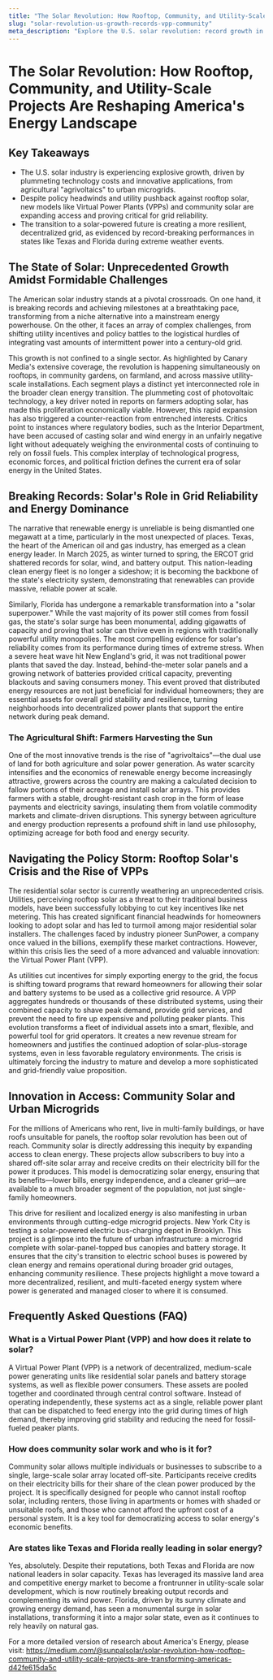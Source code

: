 ```yaml
---
title: "The Solar Revolution: How Rooftop, Community, and Utility-Scale Projects Are Reshaping America's Energy Landscape"
slug: "solar-revolution-us-growth-records-vpp-community"
meta_description: "Explore the U.S. solar revolution: record growth in Texas & Florida, the agrivoltaics boom, rooftop solar policy battles, and how VPPs & community solar are building a resilient grid."
---
```


# The Solar Revolution: How Rooftop, Community, and Utility-Scale Projects Are Reshaping America's Energy Landscape

## Key Takeaways
* The U.S. solar industry is experiencing explosive growth, driven by plummeting technology costs and innovative applications, from agricultural "agrivoltaics" to urban microgrids.
* Despite policy headwinds and utility pushback against rooftop solar, new models like Virtual Power Plants (VPPs) and community solar are expanding access and proving critical for grid reliability.
* The transition to a solar-powered future is creating a more resilient, decentralized grid, as evidenced by record-breaking performances in states like Texas and Florida during extreme weather events.

## The State of Solar: Unprecedented Growth Amidst Formidable Challenges
The American solar industry stands at a pivotal crossroads. On one hand, it is breaking records and achieving milestones at a breathtaking pace, transforming from a niche alternative into a mainstream energy powerhouse. On the other, it faces an array of complex challenges, from shifting utility incentives and policy battles to the logistical hurdles of integrating vast amounts of intermittent power into a century-old grid.

This growth is not confined to a single sector. As highlighted by Canary Media's extensive coverage, the revolution is happening simultaneously on rooftops, in community gardens, on farmland, and across massive utility-scale installations. Each segment plays a distinct yet interconnected role in the broader clean energy transition. The plummeting cost of photovoltaic technology, a key driver noted in reports on farmers adopting solar, has made this proliferation economically viable. However, this rapid expansion has also triggered a counter-reaction from entrenched interests. Critics point to instances where regulatory bodies, such as the Interior Department, have been accused of casting solar and wind energy in an unfairly negative light without adequately weighing the environmental costs of continuing to rely on fossil fuels. This complex interplay of technological progress, economic forces, and political friction defines the current era of solar energy in the United States.

## Breaking Records: Solar's Role in Grid Reliability and Energy Dominance
The narrative that renewable energy is unreliable is being dismantled one megawatt at a time, particularly in the most unexpected of places. Texas, the heart of the American oil and gas industry, has emerged as a clean energy leader. In March 2025, as winter turned to spring, the ERCOT grid shattered records for solar, wind, and battery output. This nation-leading clean energy fleet is no longer a sideshow; it is becoming the backbone of the state's electricity system, demonstrating that renewables can provide massive, reliable power at scale.

Similarly, Florida has undergone a remarkable transformation into a "solar superpower." While the vast majority of its power still comes from fossil gas, the state's solar surge has been monumental, adding gigawatts of capacity and proving that solar can thrive even in regions with traditionally powerful utility monopolies. The most compelling evidence for solar's reliability comes from its performance during times of extreme stress. When a severe heat wave hit New England's grid, it was not traditional power plants that saved the day. Instead, behind-the-meter solar panels and a growing network of batteries provided critical capacity, preventing blackouts and saving consumers money. This event proved that distributed energy resources are not just beneficial for individual homeowners; they are essential assets for overall grid stability and resilience, turning neighborhoods into decentralized power plants that support the entire network during peak demand.

### The Agricultural Shift: Farmers Harvesting the Sun
One of the most innovative trends is the rise of "agrivoltaics"—the dual use of land for both agriculture and solar power generation. As water scarcity intensifies and the economics of renewable energy become increasingly attractive, growers across the country are making a calculated decision to fallow portions of their acreage and install solar arrays. This provides farmers with a stable, drought-resistant cash crop in the form of lease payments and electricity savings, insulating them from volatile commodity markets and climate-driven disruptions. This synergy between agriculture and energy production represents a profound shift in land use philosophy, optimizing acreage for both food and energy security.

## Navigating the Policy Storm: Rooftop Solar's Crisis and the Rise of VPPs
The residential solar sector is currently weathering an unprecedented crisis. Utilities, perceiving rooftop solar as a threat to their traditional business models, have been successfully lobbying to cut key incentives like net metering. This has created significant financial headwinds for homeowners looking to adopt solar and has led to turmoil among major residential solar installers. The challenges faced by industry pioneer SunPower, a company once valued in the billions, exemplify these market contractions. However, within this crisis lies the seed of a more advanced and valuable innovation: the Virtual Power Plant (VPP).

As utilities cut incentives for simply exporting energy to the grid, the focus is shifting toward programs that reward homeowners for allowing their solar and battery systems to be used as a collective grid resource. A VPP aggregates hundreds or thousands of these distributed systems, using their combined capacity to shave peak demand, provide grid services, and prevent the need to fire up expensive and polluting peaker plants. This evolution transforms a fleet of individual assets into a smart, flexible, and powerful tool for grid operators. It creates a new revenue stream for homeowners and justifies the continued adoption of solar-plus-storage systems, even in less favorable regulatory environments. The crisis is ultimately forcing the industry to mature and develop a more sophisticated and grid-friendly value proposition.

## Innovation in Access: Community Solar and Urban Microgrids
For the millions of Americans who rent, live in multi-family buildings, or have roofs unsuitable for panels, the rooftop solar revolution has been out of reach. Community solar is directly addressing this inequity by expanding access to clean energy. These projects allow subscribers to buy into a shared off-site solar array and receive credits on their electricity bill for the power it produces. This model is democratizing solar energy, ensuring that its benefits—lower bills, energy independence, and a cleaner grid—are available to a much broader segment of the population, not just single-family homeowners.

This drive for resilient and localized energy is also manifesting in urban environments through cutting-edge microgrid projects. New York City is testing a solar-powered electric bus-charging depot in Brooklyn. This project is a glimpse into the future of urban infrastructure: a microgrid complete with solar-panel-topped bus canopies and battery storage. It ensures that the city's transition to electric school buses is powered by clean energy and remains operational during broader grid outages, enhancing community resilience. These projects highlight a move toward a more decentralized, resilient, and multi-faceted energy system where power is generated and managed closer to where it is consumed.

## Frequently Asked Questions (FAQ)
### What is a Virtual Power Plant (VPP) and how does it relate to solar?
A Virtual Power Plant (VPP) is a network of decentralized, medium-scale power generating units like residential solar panels and battery storage systems, as well as flexible power consumers. These assets are pooled together and coordinated through central control software. Instead of operating independently, these systems act as a single, reliable power plant that can be dispatched to feed energy into the grid during times of high demand, thereby improving grid stability and reducing the need for fossil-fueled peaker plants.

### How does community solar work and who is it for?
Community solar allows multiple individuals or businesses to subscribe to a single, large-scale solar array located off-site. Participants receive credits on their electricity bills for their share of the clean power produced by the project. It is specifically designed for people who cannot install rooftop solar, including renters, those living in apartments or homes with shaded or unsuitable roofs, and those who cannot afford the upfront cost of a personal system. It is a key tool for democratizing access to solar energy's economic benefits.

### Are states like Texas and Florida really leading in solar energy?
Yes, absolutely. Despite their reputations, both Texas and Florida are now national leaders in solar capacity. Texas has leveraged its massive land area and competitive energy market to become a frontrunner in utility-scale solar development, which is now routinely breaking output records and complementing its wind power. Florida, driven by its sunny climate and growing energy demand, has seen a monumental surge in solar installations, transforming it into a major solar state, even as it continues to rely heavily on natural gas.

For a more detailed version of research about America's Energy, please visit: https://medium.com/@sunpalsolar/solar-revolution-how-rooftop-community-and-utility-scale-projects-are-transforming-americas-d42fe615da5c
